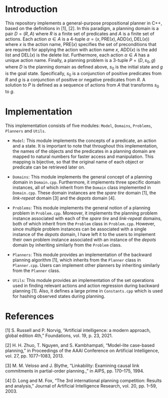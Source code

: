 # Introduction
This repository implements a general-purpose propositional planner in C++, based on the definitions in [1], [2]. In this paradigm, a planning domain is a pair $D = (R, A)$ where $R$ is a finite set of predicates and $A$ is a finite set of actions. Each action $\alpha \in A$ is a 4-tuple $\alpha = (x, \text{PRE}(x), \text{ADD}(x), \text{DEL}(x))$ where $x$ is the action name, $\text{PRE}(x)$ specifies the set of preconditions that are required for applying the action with action name $x$, $\text{ADD}(x)$ is the add list and $\text{DEL}(x)$ is the delete list. Furthermore, each action $\alpha \in A$ has a unique action name. Finally, a planning problem is a 3-tuple $P = (D, s_0, g)$ where $D$ is the planning domain as defined above, $s_0$ is the initial state and $g$ is the goal state. Specifically, $s_0$ is a conjunction of positive predicates from $R$ and $g$ is a conjunction of positive or negative predicates from $R$. A solution to $P$ is defined as a sequence of actions from $A$ that transforms $s_0$ to $g$.

# Implementation
This implementation consists of five modules: `Model`, `Domains`, `Problems`, `Planners` and `Utils`.

* `Model`: This module implements the concepts of a predicate, an action and a state. It is important to note that throughout this implementation, the names of the objects and the predicates in a planning domain are mapped to natural numbers for faster access and manipulation. This mapping is bijective, so that the original name of each object or predicate can be retrieved later on.

* `Domains`: This module implements the general concept of a planning domain in `Domain.cpp`. Furthermore, it implements three specific domain instances, all of which inherit from the `Domain` class implemented in `Domain.cpp`. These domain instances are the *spare tire* domain [1], the *link-repeat* domain [3] and the *depots* domain [4].

* `Problems`: This module implements the general notion of a planning problem in `Problem.cpp`. Moreover, it implements the planning problem instance associated with each of the *spare tire* and *link-repeat* domains, both of which inherit from the `Problem` class in `Problem.cpp`. However, since multiple problem instances can be associated with a single instance of the *depots* domain, I have left it to the users to implement their own problem instance associated with an instance of the *depots* domain by inheriting similarly from the `Problem` class.

* `Planners`: This module provides an implementation of the backward planning algorithm [1], which inherits from the `Planner` class in `Planner.cpp`. Users can implement other planners by inheriting similarly from the `Planner` class.

* `Utils`: This module provides an implementation of the set operations used in finding relevant actions and action regression during backward planning [1]. Also, it defines a large prime in `Constants.cpp` which is used for hashing observed states during planning.

# References
[1] S. Russell and P. Norvig, “Artificial intelligence: a modern approach, global edition 4th,” Foundations, vol. 19, p. 23, 2021.

[2] H. H. Zhuo, T. Nguyen, and S. Kambhampati, “Model-lite case-based planning,” in Proceedings of the AAAI Conference on Artificial Intelligence, vol. 27, pp. 1077–1083, 2013.

[3] M. M. Veloso and J. Blythe, “Linkability: Examining causal link commitments in partial-order planning.,” in AIPS, pp. 170–175, 1994.

[4] D. Long and M. Fox, “The 3rd international planning competition: Results and analysis,” Journal of Artificial Intelligence Research, vol. 20, pp. 1–59, 2003.